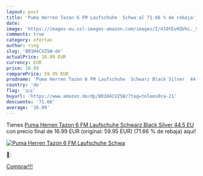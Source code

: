 ```yaml
---
layout: post
title: 'Puma Herren Tazon 6 FM Laufschuhe  Schwa al 71.66 % de rebaja'
date: 
image: 'https://images-eu.ssl-images-amazon.com/images/I/410tEvKQVkL._SL200_.jpg'
comments: true
category: ofertas
author: ring
slug: 'B01H4CVZSW-de'
actualPrice: 16.99 EUR
currency: EUR
price: 16.99
comparePrice: 59.95 EUR
prodname: 'Puma Herren Tazon 6 FM Laufschuhe  Schwarz Black Silver  44.5 EU'
country: 'de'
flag: '🇩🇪'
buyurl: 'https://www.amazon.de/dp/B01H4CVZSW/?tag=tolees0ca-21'
descuento: '71.66'
average: '16.99'
---
```


Tienes [Puma Herren Tazon 6 FM Laufschuhe  Schwarz Black Silver  44.5 EU](https://www.amazon.de/dp/B01H4CVZSW/?tag=tolees0ca-21) con precio final de  16.99 EUR (original: 59.95 EUR) (71.66 %  de rebaja) aqui!

[![Puma Herren Tazon 6 FM Laufschuhe  Schwa](https://images-eu.ssl-images-amazon.com/images/I/410tEvKQVkL._SL200_.jpg)](https://www.amazon.de/dp/B01H4CVZSW/?tag=tolees0ca-21)

🔎:


[Comprar!!!](https://www.amazon.de/dp/B01H4CVZSW/?tag=tolees0ca-21)
